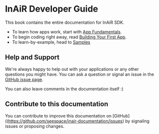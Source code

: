 InAiR Developer Guide
=====================

This book contains the entire documentation for InAiR SDK.

- To learn how apps work, start with [App Fundamentals](link).
- To begin coding right away, read [Building Your First App](1-getting-started/1-build-your-first-app/README.md).
- To learn-by-example, head to [Samples](link)

Help and Support
----------------

We're always happy to help out with your applications or any other questions you might have. You can ask a question or signal an issue in the [GitHub issue page](https://github.com/seespace/inair-documentation/issues).

You can also leave comments in the documentation itself :)

Contribute to this documentation
--------------------------------

You can contribute to improve this documentation on [GitHub]((https://github.com/seespace/inair-documentation/issues) by signaling issues or proposing changes.

